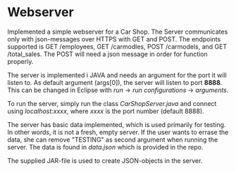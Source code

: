 # Webserver

Implemented a simple webserver for a Car Shop. The Server communicates only with json-messages over HTTPS with GET and POST. The endpoints supported is GET /employees, GET /carmodles, POST /carmodels, and GET /total_sales. The POST will need a json message in order for function properly.

The server is implemented i JAVA and needs an argument for the port it will listen to. As default argument (args[0]), the server will listen to port **8888**. This can be changed in Eclipse with *run* -> *run configurations* -> *arguments*.

To run the server, simply run the class *CarShopServer.java* and connect using *localhost:xxxx*, where *xxxx* is the port number (default 8888).

The server has basic data implemented, which is used primarily for testing. In other words, it is not a fresh, empty server. If the user wants to errase the data, she can remove "TESTING" as second argument when running the server. The data is found in *data.json* which is provided in the repo.

The supplied JAR-file is used to create JSON-objects in the server.
